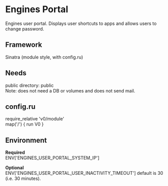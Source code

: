 Engines Portal
==============

Engines user portal. Displays user shortcuts to apps and allows users to change password.

Framework
---------
Sinatra (module style, with config.ru)

Needs
-----
public directory: public   
Note: does not need a DB or volumes and does not send mail.

config.ru
---------
require_relative 'v0/module'  
map('/') { run V0 }  

Environment
-----------
**Required**  
ENV['ENGINES_USER_PORTAL_SYSTEM_IP']

**Optional**  
ENV['ENGINES_USER_PORTAL_USER_INACTIVITY_TIMEOUT'] default is 30 (i.e. 30 minutes).  

